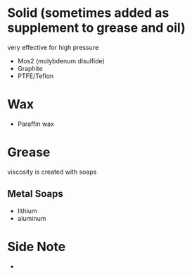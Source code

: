 # Solid (sometimes added as supplement to grease and oil)

very effective for high pressure

- Mos2 (molybdenum disulfide)
- Graphite
- PTFE/Teflon

# Wax

- Paraffin wax

# Grease
viscosity is created with soaps
## Metal Soaps
- lithium
- aluminum


# Side Note

- 
